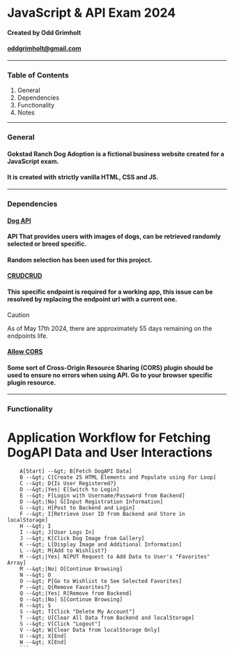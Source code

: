 # JavaScript & API Exam 2024

#### Created by Odd Grimholt
#### oddgrimholt@gmail.com

---

### Table of Contents

1. General
2. Dependencies
3. Functionality
4. Notes

---

### General

#### Gokstad Ranch Dog Adoption is a fictional business website created for a JavaScript exam.
#### It is created with strictly vanilla HTML, CSS and JS.

---

### Dependencies


#### [Dog API](https://dog.ceo/dog-api/)

#### API That provides users with images of dogs, can be retrieved randomly selected or breed specific.
#### Random selection has been used for this project.


#### [CRUDCRUD](https://crudcrud.com/Dashboard/49b54a659c37444badaa69070d61b85a)

#### This specific endpoint is required for a working app, this issue can be resolved by replacing the endpoint url with a current one. 

> [!CAUTION]  
> As of May 17th 2024, there are approximately 55 days remaining on the endpoints life.


#### [Allow CORS](https://addons.mozilla.org/en-CA/firefox/addon/access-control-allow-origin/)

#### Some sort of Cross-Origin Resource Sharing (CORS) plugin should be used to ensure no errors when using API. Go to your browser specific plugin resource.

<hr>

### Functionality

# Application Workflow for Fetching DogAPI Data and User Interactions

```mermaid
    A[Start] --&gt; B[Fetch DogAPI Data]
    B --&gt; C[Create 25 HTML Elements and Populate using For Loop]
    C --&gt; D{Is User Registered?}
    D --&gt;|Yes| E[Switch to Login]
    E --&gt; F[Login with Username/Password from Backend]
    D --&gt;|No| G[Input Registration Information]
    G --&gt; H[Post to Backend and Login]
    F --&gt; I[Retrieve User ID from Backend and Store in localStorage]
    H --&gt; I
    I --&gt; J[User Logs In]
    J --&gt; K[Click Dog Image from Gallery]
    K --&gt; L[Display Image and Additional Information]
    L --&gt; M{Add to Wishlist?}
    M --&gt;|Yes| N[PUT Request to Add Data to User's "Favorites" Array]
    M --&gt;|No| O[Continue Browsing]
    N --&gt; O
    O --&gt; P[Go to Wishlist to See Selected Favorites]
    P --&gt; Q{Remove Favorites?}
    Q --&gt;|Yes| R[Remove from Backend]
    Q --&gt;|No| S[Continue Browsing]
    R --&gt; S
    S --&gt; T[Click "Delete My Account"]
    T --&gt; U[Clear All Data from Backend and localStorage]
    S --&gt; V[Click "Logout"]
    V --&gt; W[Clear Data from localStorage Only]
    U --&gt; X[End]
    W --&gt; X[End]
    ```
